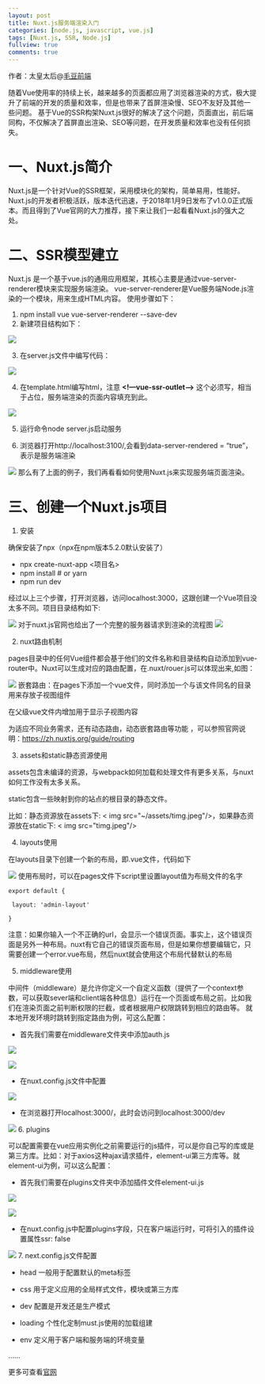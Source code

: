 ```yaml
---
layout: post
title: Nuxt.js服务端渲染入门
categories: [node.js, javascript, vue.js]
tags: [Nuxt.js, SSR, Node.js]
fullview: true
comments: true
---
```


作者：太皇太后@[毛豆前端](https://maodoufe.github.io/)

随着Vue使用率的持续上长，越来越多的页面都应用了浏览器渲染的方式，极大提升了前端的开发的质量和效率，但是也带来了首屏渲染慢、SEO不友好及其他一些问题。
基于Vue的SSR构架Nuxt.js很好的解决了这个问题，页面直出，前后端同构，不仅解决了首屏直出渲染、SEO等问题，在开发质量和效率也没有任何损失。
# 一、Nuxt.js简介
Nuxt.js是一个针对Vue的SSR框架，采用模块化的架构，简单易用，性能好。Nuxt.js的开发者积极活跃，版本迭代迅速，于2018年1月9日发布了v1.0.0正式版本。而且得到了Vue官网的大力推荐，接下来让我们一起看看Nuxt.js的强大之处。
# 二、SSR模型建立
Nuxt.js 是一个基于vue.js的通用应用框架，其核心主要是通过vue-server-renderer模块来实现服务端渲染。
vue-server-renderer是Vue服务端Node.js渲染的一个模块，用来生成HTML内容。
使用步骤如下：
1. npm  install vue vue-server-renderer --save-dev
2. 新建项目结构如下：


![](https://user-gold-cdn.xitu.io/2019/2/13/168e5eaf4c170a64?w=237&h=207&f=png&s=17563)

3. 在server.js文件中编写代码：

![](https://user-gold-cdn.xitu.io/2019/2/13/168e5ee834146fd9?w=653&h=494&f=png&s=110878)

4. 在template.html编写html，注意 **<!—vue-ssr-outlet—>** 这个必须写，相当于占位，服务端渲染的页面内容填充到此。

![](https://user-gold-cdn.xitu.io/2019/2/13/168e5ef9a3c2f3a5?w=1240&h=407&f=png&s=110534)

5. 运行命令node server.js启动服务

6. 浏览器打开http://localhost:3100/,会看到data-server-rendered = “true”，表示是服务端渲染

![](https://user-gold-cdn.xitu.io/2019/2/13/168e5f0c234cb469?w=999&h=445&f=png&s=41567)
那么有了上面的例子，我们再看看如何使用Nuxt.js来实现服务端页面渲染。
# 三、创建一个Nuxt.js项目
1. 安装
    
  确保安装了npx（npx在npm版本5.2.0默认安装了）
- npx create-nuxt-app <项目名>
- npm install # or yarn
- npm run dev

经过以上三个步骤，打开浏览器，访问localhost:3000，这跟创建一个Vue项目没太多不同。项目目录结构如下:

![](https://user-gold-cdn.xitu.io/2019/2/13/168e5f8c9aba578e?w=149&h=291&f=png&s=3659)
对于nuxt.js官网也给出了一个完整的服务器请求到渲染的流程图
![](https://user-gold-cdn.xitu.io/2019/2/13/168e5f91ab19e900?w=914&h=1224&f=png&s=286802)

2. nuxt路由机制

pages目录中的任何Vue组件都会基于他们的文件名称和目录结构自动添加到vue-router中。Nuxt可以生成对应的路由配置，在.nuxt/rouer.js可以体现出来,如图：

![](https://user-gold-cdn.xitu.io/2019/2/13/168e5fc543acd15c?w=1240&h=979&f=png&s=279757)
嵌套路由：在pages下添加一个vue文件，同时添加一个与该文件同名的目录用来存放子视图组件

在父级vue文件内增加用于显示子视图内容

为适应不同业务需求，还有动态路由，动态嵌套路由等功能 ，可以参照官网说明：https://zh.nuxtjs.org/guide/routing

3. assets和static静态资源使用

 assets包含未编译的资源，与webpack如何加载和处理文件有更多关系，与nuxt如何工作没有太多关系。

static包含一些映射到你的站点的根目录的静态文件。

比如：静态资源放在assets下: < img src="~/assets/timg.jpeg"/>，如果静态资源放在static下: < img src="timg.jpeg"/>

4. layouts使用

在layouts目录下创建一个新的布局，即.vue文件，代码如下

![](https://user-gold-cdn.xitu.io/2019/2/13/168e600ea5f1d483?w=597&h=146&f=png&s=16529)
使用布局时，可以在pages文件下script里设置layout值为布局文件的名字


```
export default {

 layout: 'admin-layout'

}
```
注意：如果你输入一个不正确的url，会显示一个错误页面。事实上，这个错误页面是另外一种布局。nuxt有它自己的错误页面布局，但是如果你想要编辑它，只需要创建一个error.vue布局，然后nuxt就会使用这个布局代替默认的布局

5. middleware使用

中间件（middleware）是允许你定义一个自定义函数（提供了一个context参数，可以获取sever端和client端各种信息）运行在一个页面或布局之前。比如我们在渲染页面之前判断权限的拦截，或者根据用户权限跳转到相应的路由等。
就本地开发环境时跳转到指定路由为例，可这么配置：
* 首先我们需要在middleware文件夹中添加auth.js

![](https://user-gold-cdn.xitu.io/2019/2/13/168e605c49bfcffb?w=496&h=166&f=png&s=13499)

![](https://user-gold-cdn.xitu.io/2019/2/13/168e606879377539?w=964&h=340&f=png&s=66419)
* 在nuxt.config.js文件中配置

![](https://user-gold-cdn.xitu.io/2019/2/13/168e60740032adad?w=752&h=170&f=png&s=9965)
* 在浏览器打开localhost:3000/，此时会访问到localhost:3000/dev

![](https://user-gold-cdn.xitu.io/2019/2/13/168e6080d2db6a4e?w=964&h=250&f=png&s=10396)
6. plugins

可以配置需要在vue应用实例化之前需要运行的js插件，可以是你自己写的库或是第三方库。比如：对于axios这种ajax请求插件，element-ui第三方库等。就element-ui为例，可以这么配置：

* 首先我们需要在plugins文件夹中添加插件文件element-ui.js

![](https://user-gold-cdn.xitu.io/2019/2/13/168e60a3cac9822b?w=732&h=184&f=png&s=14764)

![](https://user-gold-cdn.xitu.io/2019/2/13/168e60a9796e29a1?w=964&h=321&f=png&s=54769)

* 在nuxt.config.js中配置plugins字段，只在客户端运行时，可将引入的插件设置属性ssr: false

![](https://user-gold-cdn.xitu.io/2019/2/13/168e60b6c499f1eb?w=964&h=140&f=png&s=24464)
7. next.config.js文件配置

* head 一般用于配置默认的meta标签


* css 用于定义应用的全局样式文件，模块或第三方库

* dev 配置是开发还是生产模式

* loading 个性化定制must.js使用的加载组建

* env 定义用于客户端和服务端的环境变量

……

更多可查看[官网](https://zh.nuxtjs.org/guide/configuration)